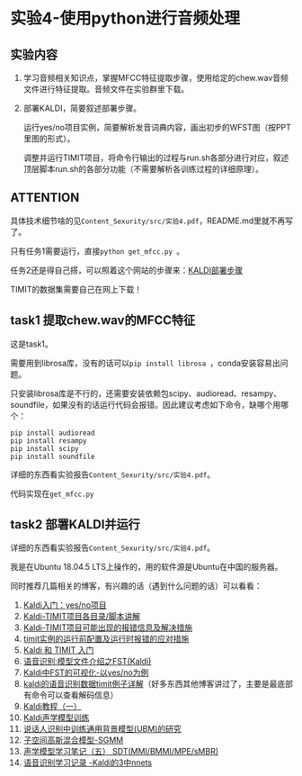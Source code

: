 # 实验4-使用python进行音频处理  
## 实验内容

1. 学习音频相关知识点，掌握MFCC特征提取步骤，使用给定的chew.wav音频文件进行特征提取。音频文件在实验群里下载。

2. 部署KALDI，简要叙述部署步骤。

   运行yes/no项目实例，简要解析发音词典内容，画出初步的WFST图（按PPT里图的形式）。

   调整并运行TIMIT项目，将命令行输出的过程与run.sh各部分进行对应，叙述顶层脚本run.sh的各部分功能（不需要解析各训练过程的详细原理）。

##  ATTENTION

具体技术细节啥的见`Content_Sexurity/src/实验4.pdf`，README.md里就不再写了。

只有任务1需要运行，直接`python get_mfcc.py `。

任务2还是得自己搭，可以照着这个网站的步骤来：[KALDI部署步骤](https://zhuanlan.zhihu.com/p/44483840)

TIMIT的数据集需要自己在网上下载！

## **task1 提取chew.wav的MFCC特征**

这是task1。

需要用到librosa库，没有的话可以`pip install librosa `，conda安装容易出问题。

只安装librosa库是不行的，还需要安装依赖包scipy、audioread、resampy、soundfile，如果没有的话运行代码会报错。因此建议考虑如下命令，缺哪个用哪个：

```
pip install audioread
pip install resampy
pip install scipy
pip install soundfile
```

详细的东西看实验报告`Content_Sexurity/src/实验4.pdf`。

代码实现在`get_mfcc.py`

## task2 部署KALDI并运行

详细的东西看实验报告`Content_Sexurity/src/实验4.pdf`。

我是在Ubuntu 18.04.5 LTS上操作的，用的软件源是Ubuntu在中国的服务器。

同时推荐几篇相关的博客，有兴趣的话（遇到什么问题的话）可以看看：

1. [Kaldi入门：yes/no项目](https://www.jianshu.com/p/09deba57f339)
2. [Kaldi-TIMIT项目各目录/脚本讲解](https://www.jianshu.com/p/5978380c3f82)
3. [Kaldi-TIMIT项目可能出现的报错信息及解决措施](https://blog.csdn.net/luckygirl0809/article/details/79094447)
4. [timit实例的运行前配置及运行时报错的应对措施](https://blog.csdn.net/qq_25750561/article/details/78785418)
5. [Kaldi 和 TIMIT 入门](https://blog.csdn.net/weixin_40472289/article/details/100511088)
6. [语音识别:模型文件介绍之FST(Kaldi)](https://zhuanlan.zhihu.com/p/74829828)
7. [Kaldi中FST的可视化-以yes/no为例](https://blog.csdn.net/u013677156/article/details/77893661)
8. [kaldi的语音识别数据timit例子详解](https://blog.csdn.net/danyhgc/article/details/75222517)（好多东西其他博客讲过了，主要是最底部有命令可以查看解码信息）
9. [Kaldi教程（一）](http://fancyerii.github.io/kaldidoc/tutorial1/)
10. [Kaldi声学模型训练](https://blog.csdn.net/shichaog/article/details/78441304)
11. [说话人识别中训练通用背景模型(UBM)的研究](https://blog.csdn.net/xixirupan/article/details/82142874)
12. [子空间高斯混合模型-SGMM](https://blog.csdn.net/quhediegooo/article/details/68946100)
13. [声学模型学习笔记（五） SDT(MMI/BMMI/MPE/sMBR)](https://blog.csdn.net/xmdxcsj/article/details/52760111)
14. [语音识别学习记录 -Kaldi的3中nnets](https://blog.csdn.net/u013569304/article/details/81288843)

